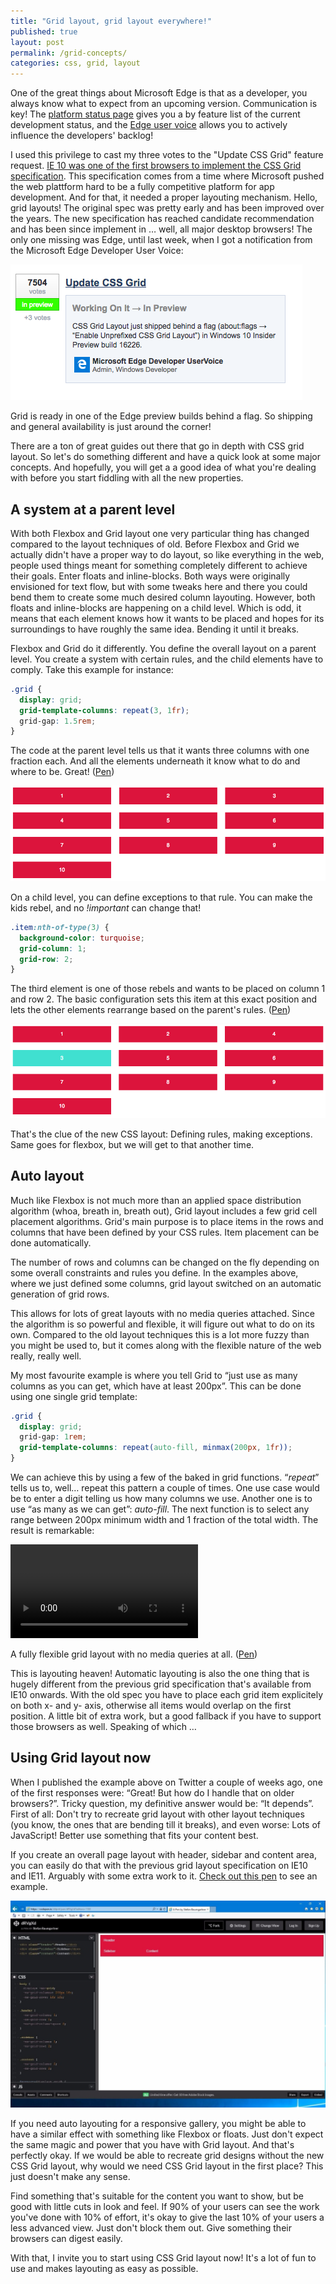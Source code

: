 ```yaml
---
title: "Grid layout, grid layout everywhere!"
published: true
layout: post
permalink: /grid-concepts/
categories: css, grid, layout
---
```

One of the great things about Microsoft Edge is that as a developer, you always know what to expect from an upcoming version. Communication is key! The [platform status page](https://developer.microsoft.com/en-us/microsoft-edge/platform/status/) gives you a by feature list of the current development status, and the [Edge user voice](https://wpdev.uservoice.com/forums/257854-microsoft-edge-developer/suggestions/6514853-update-css-grid) allows you to actively influence the developers' backlog! 
 
I used this privilege to cast my three votes to the "Update CSS Grid" feature request. [IE 10 was one of the first browsers to implement the CSS Grid specification](https://channel9.msdn.com/Events/Build/2012/3-114). This specification comes from a time where Microsoft pushed the web plattform hard to be a fully competitive platform for app development. And for that, it needed a proper layouting mechanism. Hello, grid layouts! The original spec was pretty early and has been improved over the years. The new specification has reached candidate recommendation and has been since implement in … well, all major desktop browsers! The only one missing was Edge, until last week, when I got a notification from the Microsoft Edge Developer User Voice:
 
![Grid landed in Edge preview](/wp-content/uploads/grid/grid0.png)

Grid is ready in one of the Edge preview builds behind a flag. So shipping and general availability is just around the corner!
 
There are a ton of great guides out there that go in depth with CSS grid layout. So let's do something different and have a quick look at some major concepts. And hopefully, you will get a a good idea of what you're dealing with before you start fiddling with all the new properties.

## A system at a parent level

With both Flexbox and Grid layout one very particular thing has changed compared to the layout techniques of old. Before Flexbox and Grid we actually didn't have a proper way to do layout, so like everything in the web, people used things meant for something completely different to achieve their goals. Enter floats and inline-blocks. Both ways were originally envisioned for text flow, but with some tweaks here and there you could bend them to create some much desired column layouting. However, both floats and inline-blocks are happening on a child level. Which is odd, it means that each element knows how it wants to be placed and hopes for its surroundings to have roughly the same idea. Bending it until it breaks.
 
Flexbox and Grid do it differently. You define the overall layout on a parent level. You create a system with certain rules, and the child elements have to comply. Take this example for instance:

```css 
.grid {
  display: grid;
  grid-template-columns: repeat(3, 1fr);
  grid-gap: 1.5rem;
}
```
 
The code at the parent level tells us that it wants three columns with one fraction each. And all the elements underneath it know what to do and where to be. Great! ([Pen](https://codepen.io/ddprrt/pen/WOZaOe))
 
![Grid landed in Edge preview](/wp-content/uploads/grid/grid1.png)
 
On a child level, you can define exceptions to that rule. You can make the kids rebel, and no *!important* can change that!
 
```css
.item:nth-of-type(3) {
  background-color: turquoise;
  grid-column: 1;
  grid-row: 2;
}
```
 
The third element is one of those rebels and wants to be placed on column 1 and row 2. The basic configuration sets this item at this exact position and lets the other elements rearrange based on the parent's rules. ([Pen](https://codepen.io/ddprrt/pen/jwGewE))
 
![Grid landed in Edge preview](/wp-content/uploads/grid/grid2.png)
 
That's the clue of the new CSS layout: Defining rules, making exceptions. Same goes for flexbox, but we will get to that another time. 
 
## Auto layout

Much like Flexbox is not much more than an applied space distribution algorithm (whoa, breath in, breath out), Grid layout includes a few grid cell placement algorithms. Grid's main purpose is to place items in the rows and columns that have been defined by your CSS rules. Item placement can be done automatically.
 
The number of rows and columns can be changed on the fly depending on some overall constraints and rules you define. In the examples above, where we just defined some columns, grid layout switched on an automatic generation of grid rows.
 
This allows for lots of great layouts with no media queries attached. Since the algorithm is so powerful and flexible, it will figure out what to do on its own. Compared to the old layout techniques this is a lot more fuzzy than you might be used to, but it comes along with the flexible nature of the web really, really well. 
 
My most favourite example is where you tell Grid to “just use as many columns as you can get, which have at least 200px”. This can be done using one single grid template:
 
```css
.grid {
  display: grid;
  grid-gap: 1rem;
  grid-template-columns: repeat(auto-fill, minmax(200px, 1fr));
}
```
 
We can achieve this by using a few of the baked in grid functions. “*repeat*” tells us to, well… repeat this pattern a couple of times. One use case would be to enter a digit telling us how many columns we use. Another one is to use “as many as we can get”: *auto-fill*. The next function is to select any range between 200px minimum width and 1 fraction of the total width. The result is remarkable:
 
<video src="https://fettblog.eu/wp-content/uploads/grid.mp4" loop controls style="max-width: 100%"></video>
 
A fully flexible grid layout with no media queries at all. ([Pen](https://codepen.io/ddprrt/pen/EmLVYd)) 
 
This is layouting heaven! Automatic layouting is also the one thing that is hugely different from the previous grid specification that's available from IE10 onwards. With the old spec you have to place each grid item explicitely on both x- and y- axis, otherwise all items would overlap on the first position. A little bit of extra work, but a good fallback if you have to support those browsers as well. Speaking of which …
 
## Using Grid layout now

When I published the example above on Twitter a couple of weeks ago, one of the first responses were: “Great! But how do I handle that on older browsers?”. Tricky question, my definitive answer would be: “It depends”. First of all: Don't try to recreate grid layout with other layout techniques (you know, the ones that are bending till it breaks), and even worse: Lots of JavaScript! Better use something that fits your content best. 
 
If you create an overall page layout with header, sidebar and content area, you can easily do that with the previous grid layout specification on IE10 and IE11. Arguably with some extra work to it. [Check out this pen](https://codepen.io/ddprrt/pen/dRVgXd) to see an example.

![Grid landed in Edge preview](/wp-content/uploads/grid/grid-ie11.jpg)
 
If you need auto layouting for a responsive gallery, you might be able to have a similar effect with something like Flexbox or floats. Just don't expect the same magic and power that you have with Grid layout. And that's perfectly okay. If we would be able to recreate grid designs without the new CSS Grid layout, why would we need CSS Grid layout in the first place? This just doesn't make any sense. 
 
Find something that's suitable for the content you want to show, but be good with little cuts in look and feel. If 90% of your users can see the work you've done with 10% of effort, it's okay to give the last 10% of your users a less advanced view. Just don't block them out. Give something their browsers can digest easily.
 
With that, I invite you to start using CSS Grid layout now! It's a lot of fun to use and makes layouting as easy as possible. 
 
 
